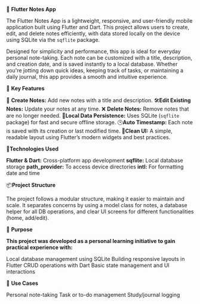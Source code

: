 📱 **Flutter Notes App**

The Flutter Notes App is a lightweight, responsive, and user-friendly mobile application built using Flutter and Dart. This project allows users to create, edit, and delete notes efficiently, with data stored locally on the device using SQLite via the `sqflite` package.

Designed for simplicity and performance, this app is ideal for everyday personal note-taking. Each note can be customized with a title, description, and creation date, and is saved instantly to a local database. Whether you're jotting down quick ideas, keeping track of tasks, or maintaining a daily journal, this app provides a smooth and intuitive experience.

🔧 **Key Features**

📝 **Create Notes:**
Add new notes with a title and description.
🛠️**Edit Existing Notes:**
Update your notes at any time.
❌ **Delete Notes:** 
Remove notes that are no longer needed.
💾**Local Data Persistence:**
Uses SQLite (`sqflite` package) for fast and secure offline storage.
🕒**Auto Timestamp:** 
Each note is saved with its creation or last modified time.
📱**Clean UI:**
A simple, readable layout using Flutter’s modern widgets and best practices.

🚀**Technologies Used**

**Flutter & Dart:**
Cross-platform app development
**sqflite:** 
Local database storage
**path\_provider:**
To access device directories
**intl:**
For formatting date and time

📦**Project Structure**

The project follows a modular structure, making it easier to maintain and scale. It separates concerns by using a model class for notes, a database helper for all DB operations, and clear UI screens for different functionalities (home, add/edit).

🎯 **Purpose**

**This project was developed as a personal learning initiative to gain practical experience with:**

Local database management using SQLite
Building responsive layouts in Flutter
CRUD operations with Dart
Basic state management and UI interactions

📂 **Use Cases**

Personal note-taking
Task or to-do management
Study/journal logging

